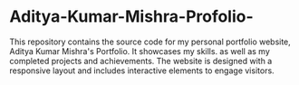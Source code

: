 # Aditya-Kumar-Mishra-Profolio-
This repository contains the source code for my personal portfolio website, Aditya Kumar Mishra's Portfolio. It showcases my skills. as well as my completed projects and achievements. The website is designed with a responsive layout and includes interactive elements to engage visitors. 
